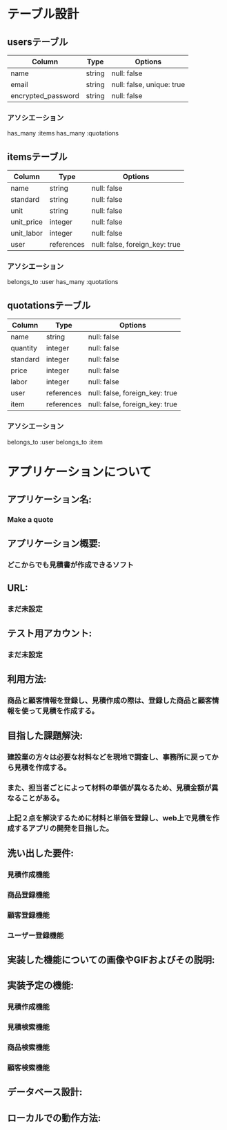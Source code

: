 # テーブル設計

## usersテーブル
| Column                | Type        | Options                        |
| --------------------- | ----------- | ------------------------------ |
| name                  | string      | null: false                    |
| email                 | string      | null: false, unique: true      |
| encrypted_password    | string      | null: false                    |

### アソシエーション
has_many :items
has_many :quotations

## itemsテーブル
| Column                | Type        | Options                        |
| --------------------- | ----------- | ------------------------------ |
| name                  | string      | null: false                    |
| standard              | string      | null: false                    |
| unit                  | string      | null: false                    |
| unit_price            | integer     | null: false                    |
| unit_labor            | integer     | null: false                    |
| user                  | references  | null: false, foreign_key: true |

### アソシエーション
belongs_to :user
has_many :quotations

## quotationsテーブル
| Column                | Type        | Options                        |
| --------------------- | ----------- | ------------------------------ |
| name                  | string      | null: false                    |
| quantity              | integer     | null: false                    |
| standard              | integer     | null: false                    |
| price                 | integer     | null: false                    |
| labor                 | integer     | null: false                    |
| user                  | references  | null: false, foreign_key: true |
| item                  | references  | null: false, foreign_key: true |

### アソシエーション
belongs_to :user
belongs_to :item

# アプリケーションについて

## アプリケーション名:
### Make a quote

## アプリケーション概要:
### どこからでも見積書が作成できるソフト

## URL:
### まだ未設定

## テスト用アカウント:
### まだ未設定

## 利用方法:
### 商品と顧客情報を登録し、見積作成の際は、登録した商品と顧客情報を使って見積を作成する。

## 目指した課題解決:
### 建設業の方々は必要な材料などを現地で調査し、事務所に戻ってから見積を作成する。
### また、担当者ごとによって材料の単価が異なるため、見積金額が異なることがある。
### 上記２点を解決するために材料と単価を登録し、web上で見積を作成するアプリの開発を目指した。

## 洗い出した要件:
### 見積作成機能
### 商品登録機能
### 顧客登録機能
### ユーザー登録機能

## 実装した機能についての画像やGIFおよびその説明: 

## 実装予定の機能:
### 見積作成機能
### 見積検索機能
### 商品検索機能
### 顧客検索機能

## データベース設計: 

## ローカルでの動作方法: 